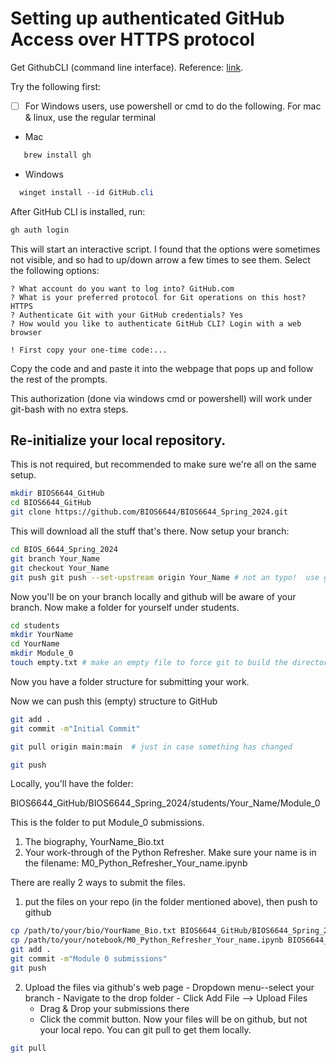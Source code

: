 # Setting up authenticated GitHub Access over HTTPS protocol
Get GithubCLI (command line interface). Reference: [link](https://docs.github.com/en/get-started/getting-started-with-git/caching-your-github-credentials-in-git#github-cli).  

Try the following first:
- [ ] For Windows users, use powershell or cmd to do the following.  For mac & linux, use the regular terminal
- Mac
```bash
   brew install gh
```
- Windows
```powershell
  winget install --id GitHub.cli
```

After GitHub CLI is installed, run:
```bash
gh auth login
```
  This will start an interactive script.  I found that the options were sometimes not visible,
  and so had to up/down arrow a few times to see them.  Select the following options:
```
? What account do you want to log into? GitHub.com
? What is your preferred protocol for Git operations on this host? HTTPS
? Authenticate Git with your GitHub credentials? Yes
? How would you like to authenticate GitHub CLI? Login with a web browser

! First copy your one-time code:...
```
Copy the code and and paste it into the webpage that pops up and follow the rest of the prompts.

This authorization (done via windows cmd or powershell) will work under git-bash with no extra steps.

## Re-initialize your local repository.
This is not required, but recommended to make sure we're all on the same setup.
```bash
mkdir BIOS6644_GitHub
cd BIOS6644_GitHub
git clone https://github.com/BIOS6644/BIOS6644_Spring_2024.git
```
This will download all the stuff that's there.  Now setup your branch:

```bash
cd BIOS_6644_Spring_2024
git branch Your_Name
git checkout Your_Name
git push git push --set-upstream origin Your_Name # not an typo!  use git push!
```
Now you'll be on your branch locally and github will be aware of your branch.  Now make
a folder for yourself under students.
```bash
cd students
mkdir YourName
cd YourName
mkdir Module_0
touch empty.txt # make an empty file to force git to build the directory tree
```
Now you have a folder structure for submitting your work.

Now we can push this (empty) structure to GitHub
```bash
git add .
git commit -m"Initial Commit"

git pull origin main:main  # just in case something has changed

git push

```
Locally, you'll have the folder: 

BIOS6644_GitHub/BIOS6644_Spring_2024/students/Your_Name/Module_0

This is the folder to put Module_0 submissions.
  1. The biography, YourName_Bio.txt
  2. Your work-through of the Python Refresher.  Make sure your name is in the filename: M0_Python_Refresher_Your_name.ipynb

There are really 2 ways to submit the files.   
  1) put the files on your repo (in the folder mentioned above), then push to github
```bash
cp /path/to/your/bio/YourName_Bio.txt BIOS6644_GitHub/BIOS6644_Spring_2024/students/Your_Name/Module_0
cp /path/to/your/notebook/M0_Python_Refresher_Your_name.ipynb BIOS6644_GitHub/BIOS6644_Spring_2024/students/Your_Name/Module_0
git add .
git commit -m"Module 0 submissions"
git push
```
  2) Upload the files via github's web page
    - Dropdown menu--select your branch
    - Navigate to the drop folder
    - Click Add File --> Upload Files
     - Drag & Drop your submissions there
     - Click the commit button.
    Now your files will be on github, but not your local repo.  You can git pull to get them locally.
```bash
git pull
```
    
    
